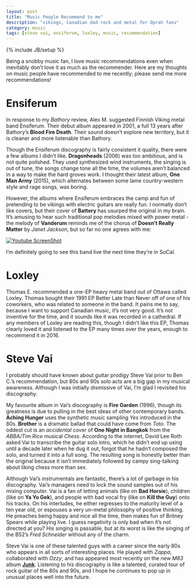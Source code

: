 ```yaml
---
layout: post
title: "Music People Recommend to me"
description: "vikings, Canadian dad rock and metal for Oprah fans"
category: music 
tags: [steve vai, ensiferum, loxley, music, recommendation]
---
```

{% include JB/setup %}

Being a snobby music fan, I love music recommendations even when inevitably don’t love it as much as the recommender. Here are my thoughts on music people have recommended to me recently; please send me more recommendations!

Ensiferum
=========

In response to my *Bathory* review, Alex M. suggested Finnish Viking metal band Ensiferum. Their debut album appeared in 2001, a full 13 years after Bathory’s **Blood Fire Death**. Their sound doesn’t explore new territory, but it is cleaner and more listenable than Bathory.

Though the Ensiferum discography is fairly consistent it quality, there were a few albums I didn’t like. **Dragonheads** (2006) was too ambitious, and is not quite polished. They used synthesized wind instruments, the singing is out of tune, the songs change tone all the time, the volumes aren’t balanced in a way to make the hard groves work. I thought their latest album, **One Man Army** (2015), which alternates between some lame country-western style and rage songs, was boring.

However, the albums where Ensiferum embraces the camp and fun of pretending to be vikings with electric guitars are really fun. I normally don’t like covers, but their cover of **Battery** has usurped the original in my brain. It’s amusing to hear such traditional pop melodies mixed with power metal - the melody of **Vanderum** reminds me of the chorus of **Doesn’t Really Matter** by *Janet Jackson*, but so far no one agrees with me:

[![Youtube ScreenShot](http://img.youtube.com/vi/ld_UXfJEXMU/0.jpg)](https://www.youtube.com/watch?v=ld_UXfJEXMU)

I’m definitely going to see this band live the next time they’re in SoCal.

Loxley
======

Thomas E. recommended a one-EP heavy metal band  out of Ottawa called Loxley. Thomas bought their 1991 EP Better Late than Never off of one of his coworkers, who was related to someone in the band. It pains me to say, because I want to support Canadian music, it’s not very good. It’s not inventive for the time, and it sounds like it was recorded in a cathedral. If any members of Loxley are reading this, though I didn’t like this EP, Thomas clearly loved it and listened to the EP many times over the years, enough to recommend it in 2016. 


Steve Vai
=========

I probably should have known about guitar prodigy Steve Vai prior to Ben C.’s recommendation, but 80s and 90s solo acts are a big gap in my musical awareness. Although I was initially dismissive of Vai, I’m glad I revisited his discography. 

My favourite album in Vai’s discography is **Fire Garden** (1996), though its greatness is due to pulling in the best ideas of other contemporary bands. **Aching Hunger** uses the synthetic music sampling *Yes* introduced in the 80s. **Brother** is a dramatic ballad that could have come from *Toto*. The oddest cut is an *accidental* cover of **One Night in Bangkok** from the *ABBA/Tim Rice* musical *Chess*. According to the internet, David Lee Roth asked Vai to transcribe the guitar solo intro, which he didn’t end up using until a decade later when he dug it out, forgot that he hadn’t composed the solo, and turned it into a full song. The resulting song is honestly better than the original because it isn’t immediately followed by campy sing-talking about liking chess more than sex. 

Although Vai’s instrumentals are fantastic, there’s a lot of garbage in his discography. Vai’s managers need to lock the sound samples out of his mixing computer. Vai is a fan of letting animals (like on **Bad Horsie**), children (like on **Ya Yo Gek**), and people with bad vocal fry (like on **Kill the Guy**) onto his tracks. On his interludes, he either regresses to the maturity level of a ten year old, or espouses a very un-metal philosophy of positive thinking. He preaches being happy and nice all the time, then makes fun of Britney Spears while playing live. I guess negativity is only bad when it’s not directed at you? His singing is passable, but at its worst is like the singing of the B52’s *Fred Schneider* without any of the charm. 

Steve Vai is one of these talented guys with a career since the early 80s who appears in all sorts of interesting places. He played with *Zappa*, collaborated with *Ozzy*, and has appeared most recently on the new *M83* album **[Junk](https://www.youtube.com/watch?v=U3YZTYXftzg)**. Listening to his discography is like a talented, curated tour of  rock guitar of the 80s and 90s, and I hope he continues to pop up in unusual places well into the future.




